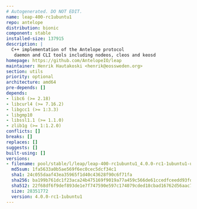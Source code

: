 ```yaml
---
# Autogenerated. DO NOT EDIT.
name: leap-400-rc1ubuntu1
repo: antelope
distribution: bionic
component: stable
installed-size: 137915
description: |
  C++ implementation of the Antelope protocol
   daemon and CLI tools including nodeos, cleos and keosd
homepage: https://github.com/AntelopeIO/leap
maintainer: Henrik Hautakoski <henrik@eossweden.org>
section: utils
priority: optional
architecture: amd64
pre-depends: []
depends:
- libc6 (>= 2.18)
- libcurl4 (>= 7.16.2)
- libgcc1 (>= 1:3.3)
- libgmp10
- libssl1.1 (>= 1.1.0)
- zlib1g (>= 1:1.2.0)
conflicts: []
breaks: []
replaces: []
suggests: []
built-using: []
versions:
- filename: pool/stable/l/leap/leap-400-rc1ubuntu1_4.0.0-rc1-1ubuntu1-ubuntu18.04_amd64.deb
  md5sum: 1fa5633a0b5ae569f6ec0cec5dcf34c1
  sha1: 24c055daaf43ea35965f1d40c43628f90c6f71fa
  sha256: ba199b761dc1f23aca24b475169f9019a77a459c566de61ccedfceedd93fdb9c
  sha512: 22f68df6f9def893de1e7f747590e597c174079cded18cbad16762d56aac7e3980382da4f64416ed2a3b2248048488f6456746d6a59d4fd07ec1ccb36620ee3e
  size: 28351772
  version: 4.0.0-rc1-1ubuntu1
---
```


